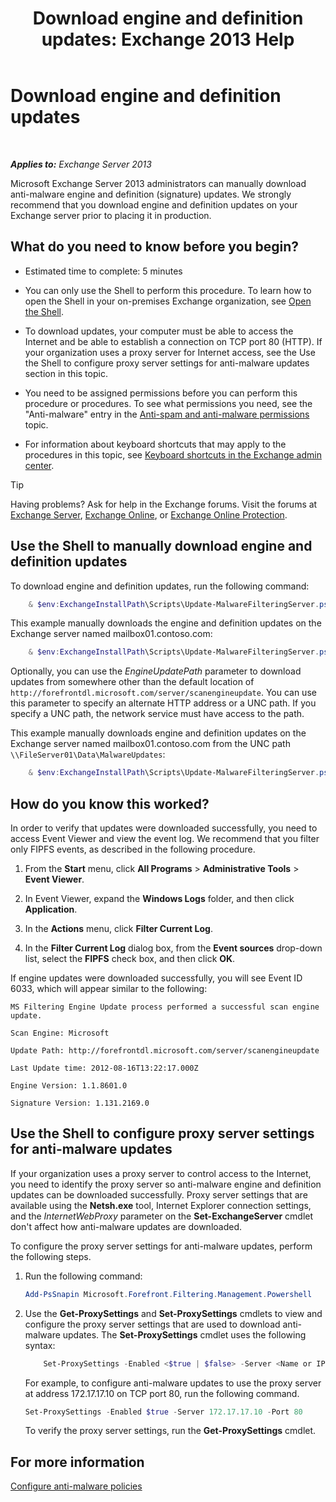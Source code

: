 ﻿---
title: 'Download engine and definition updates: Exchange 2013 Help'
TOCTitle: Download engine and definition updates
ms:assetid: 8f2ca383-e463-4df0-aa5d-29afe2f81aaf
ms:mtpsurl: https://technet.microsoft.com/en-us/library/JJ657471(v=EXCHG.150)
ms:contentKeyID: 49289349
ms.date: 12/09/2016
mtps_version: v=EXCHG.150
---

# Download engine and definition updates

 

_**Applies to:** Exchange Server 2013_


Microsoft Exchange Server 2013 administrators can manually download anti-malware engine and definition (signature) updates. We strongly recommend that you download engine and definition updates on your Exchange server prior to placing it in production.

## What do you need to know before you begin?

  - Estimated time to complete: 5 minutes

  - You can only use the Shell to perform this procedure. To learn how to open the Shell in your on-premises Exchange organization, see [Open the Shell](https://technet.microsoft.com/en-us/library/dd638134\(v=exchg.150\)).

  - To download updates, your computer must be able to access the Internet and be able to establish a connection on TCP port 80 (HTTP). If your organization uses a proxy server for Internet access, see the Use the Shell to configure proxy server settings for anti-malware updates section in this topic.

  - You need to be assigned permissions before you can perform this procedure or procedures. To see what permissions you need, see the "Anti-malware" entry in the [Anti-spam and anti-malware permissions](anti-spam-and-anti-malware-permissions-exchange-2013-help.md) topic.

  - For information about keyboard shortcuts that may apply to the procedures in this topic, see [Keyboard shortcuts in the Exchange admin center](keyboard-shortcuts-in-the-exchange-admin-center-exchange-online-protection-help.md).


> [!TIP]
> Having problems? Ask for help in the Exchange forums. Visit the forums at <A href="https://go.microsoft.com/fwlink/p/?linkid=60612">Exchange Server</A>, <A href="https://go.microsoft.com/fwlink/p/?linkid=267542">Exchange Online</A>, or <A href="https://go.microsoft.com/fwlink/p/?linkid=285351">Exchange Online Protection</A>.



## Use the Shell to manually download engine and definition updates

To download engine and definition updates, run the following command:

```powershell
    & $env:ExchangeInstallPath\Scripts\Update-MalwareFilteringServer.ps1 -Identity <FQDN of server>
```

This example manually downloads the engine and definition updates on the Exchange server named mailbox01.contoso.com:

```powershell
    & $env:ExchangeInstallPath\Scripts\Update-MalwareFilteringServer.ps1 -Identity mailbox01.contoso.com
```

Optionally, you can use the *EngineUpdatePath* parameter to download updates from somewhere other than the default location of `http://forefrontdl.microsoft.com/server/scanengineupdate`. You can use this parameter to specify an alternate HTTP address or a UNC path. If you specify a UNC path, the network service must have access to the path.

This example manually downloads engine and definition updates on the Exchange server named mailbox01.contoso.com from the UNC path `\\FileServer01\Data\MalwareUpdates`:

```powershell
    & $env:ExchangeInstallPath\Scripts\Update-MalwareFilteringServer.ps1 -Identity mailbox01.contoso.com -EngineUpdatePath \\FileServer01\Data\MalwareUpdates
```

## How do you know this worked?

In order to verify that updates were downloaded successfully, you need to access Event Viewer and view the event log. We recommend that you filter only FIPFS events, as described in the following procedure.

1.  From the **Start** menu, click **All Programs** \> **Administrative Tools** \> **Event Viewer**.

2.  In Event Viewer, expand the **Windows Logs** folder, and then click **Application**.

3.  In the **Actions** menu, click **Filter Current Log**.

4.  In the **Filter Current Log** dialog box, from the **Event sources** drop-down list, select the **FIPFS** check box, and then click **OK**.

If engine updates were downloaded successfully, you will see Event ID 6033, which will appear similar to the following:

`MS Filtering Engine Update process performed a successful scan engine update.`

`Scan Engine: Microsoft`

`Update Path: http://forefrontdl.microsoft.com/server/scanengineupdate`

`Last Update time: ‎2012‎-‎08‎-‎16T13:22:17.000Z`

`Engine Version: 1.1.8601.0`

`Signature Version: 1.131.2169.0`

## Use the Shell to configure proxy server settings for anti-malware updates

If your organization uses a proxy server to control access to the Internet, you need to identify the proxy server so anti-malware engine and definition updates can be downloaded successfully. Proxy server settings that are available using the **Netsh.exe** tool, Internet Explorer connection settings, and the *InternetWebProxy* parameter on the **Set-ExchangeServer** cmdlet don't affect how anti-malware updates are downloaded.

To configure the proxy server settings for anti-malware updates, perform the following steps.

1.  Run the following command:
    
    ```powershell
    Add-PsSnapin Microsoft.Forefront.Filtering.Management.Powershell
    ```

2.  Use the **Get-ProxySettings** and **Set-ProxySettings** cmdlets to view and configure the proxy server settings that are used to download anti-malware updates. The **Set-ProxySettings** cmdlet uses the following syntax:
    
    ```powershell
        Set-ProxySettings -Enabled <$true | $false> -Server <Name or IP address of proxy server> -Port <TCP port of proxy server>
    ```

    For example, to configure anti-malware updates to use the proxy server at address 172.17.17.10 on TCP port 80, run the following command.
    
    ```powershell
    Set-ProxySettings -Enabled $true -Server 172.17.17.10 -Port 80
    ```
    
    To verify the proxy server settings, run the **Get-ProxySettings** cmdlet.

## For more information

[Configure anti-malware policies](configure-anti-malware-policies-exchange-2013-help.md)

